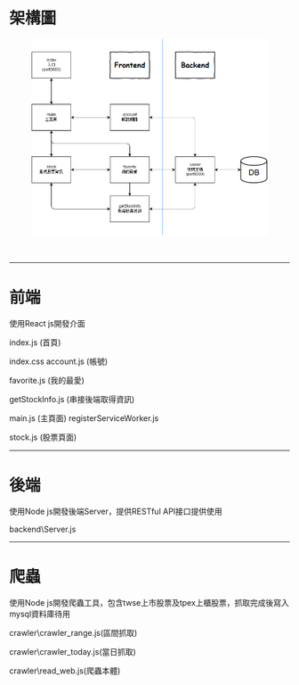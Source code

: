 <div class="col-xs-12">
    <h1>
        <b>架構圖</b>
        <br>
    </h1>
    <figure>
        <a href="https://github.com/PJhunag/MyFirstNodeJs/blob/master/structure.png">
            <img data-no-retina="true" src="https://raw.githubusercontent.com/PJhunag/MyFirstNodeJs/master/structure.png"
                alt="Projects 01 00@2x 9a5a97084c8e268ae3725d8e03654d1815ae2eb597b59c292ae4d0beffa7b703" data-uploader-id="4"
                data-state="empty" style="border-radius: 0px;">
        </a>
        <figcaption>
            <p>
                <br>
            </p>
        </figcaption>
    </figure>
</div>

<div class="col-sm-12">
    <div class="row" data-original-title="" title="">
        <div class="col-sm-4 item">
            <hr>
            <h1>前端
                <br>
            </h1>
            <p>使用React js開發介面</p>
            <p> index.js (首頁)
                <br>
            </p>
            <p> index.css account.js (帳號)
                <br>
            </p>
            <p>favorite.js (我的最愛)
                <br>
            </p>
            <p>getStockInfo.js (串接後端取得資訊)
                <br>
            </p>
            <p>main.js (主頁面) registerServiceWorker.js
                <br>
            </p>
            <p>stock.js (股票頁面)</p>
        </div>
        <div class="col-sm-4 item">
            <hr>
            <h1>後端
                <br>
            </h1>
            <p>使用Node js開發後端Server，提供RESTful API接口提供使用</p>
            <p>backend\Server.js
                <br>
            </p>
        </div>
        <div class="col-sm-4 item">
            <hr>
            <h1>爬蟲
                <br>
            </h1>
            <p>使用Node js開發爬蟲工具，包含twse上市股票及tpex上櫃股票，抓取完成後寫入mysql資料庫待用</p>
            <p> crawler\crawler_range.js(區間抓取)</p>
            <p>crawler\crawler_today.js(當日抓取)</p>
            <p> crawler\read_web.js(爬蟲本體)</p>
        </div>
    </div>
</div>
